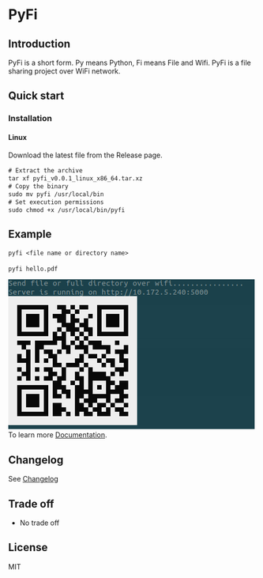 # PyFi 

## Introduction 
PyFi is a short form. Py means Python, Fi means File and Wifi. PyFi is a file sharing project over WiFi network.
## Quick start
### Installation
#### Linux
Download the latest file from the Release page. 
```shell script
# Extract the archive
tar xf pyfi_v0.0.1_linux_x86_64.tar.xz
# Copy the binary
sudo mv pyfi /usr/local/bin
# Set execution permissions
sudo chmod +x /usr/local/bin/pyfi
```
 
## Example 
```shell script
pyfi <file name or directory name>

pyfi hello.pdf 
```
![Example](./docs/example.png)
To learn more [Documentation](./docs/GUIDE.md).

## Changelog
See [Changelog](CHANGELOG.md)

## Trade off
- No trade off  

## License
MIT